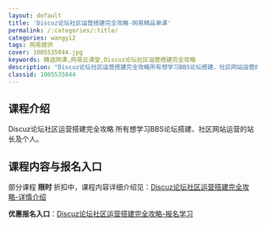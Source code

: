 ```yaml
---
layout: default
title: 'Discuz论坛社区运营搭建完全攻略-网易精品单课'
permalink: /:categories/:title/
categories: wangyi2
tags: 网易提供
cover: 1005535044.jpg
keywords: 精选网课,网易云课堂,Discuz论坛社区运营搭建完全攻略
description: "Discuz论坛社区运营搭建完全攻略所有想学习BBS论坛搭建、社区网站运营的站长及个人。Discuz论坛社区运营搭建完全攻略"
classid: 1005535044
---
```


## 课程介绍

Discuz论坛社区运营搭建完全攻略
所有想学习BBS论坛搭建、社区网站运营的站长及个人。

## 课程内容与报名入口

部分课程 **限时** 折扣中，课程内容详细介绍见：[Discuz论坛社区运营搭建完全攻略-详情介绍](https://study.163.com/course/introduction/1005535044.htm?share=1&shareId=1025206652&utm_campaign=share&utm_medium=iphoneShare&utm_source=&utm_u=1025206652)

**优惠报名入口**：[Discuz论坛社区运营搭建完全攻略-报名学习](https://study.163.com/course/introduction/1005535044.htm?share=1&shareId=1025206652&utm_campaign=share&utm_medium=iphoneShare&utm_source=&utm_u=1025206652)

